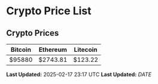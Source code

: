# Crypto Price List

## Crypto Prices
| Bitcoin | Ethereum | Litecoin |
| ------- | -------- | -------- |
| $95880 | $2743.81 | $123.22 |
**Last Updated:** 2025-02-17 23:17 UTC
**Last Updated:** $DATE$
